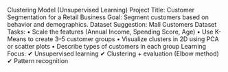 Clustering Model (Unsupervised Learning) 
Project Title: Customer Segmentation for a Retail Business 
Goal: Segment customers based on behavior and demographics. 
Dataset Suggestion: Mall Customers Dataset 
Tasks: 
• Scale the features (Annual Income, Spending Score, Age) 
• Use K-Means to create 3–5 customer groups 
• Visualize clusters in 2D using PCA or scatter plots 
• Describe types of customers in each group 
Learning Focus: 
    ✔ Unsupervised learning 
    ✔ Clustering + evaluation (Elbow method) 
    ✔ Pattern recognition
